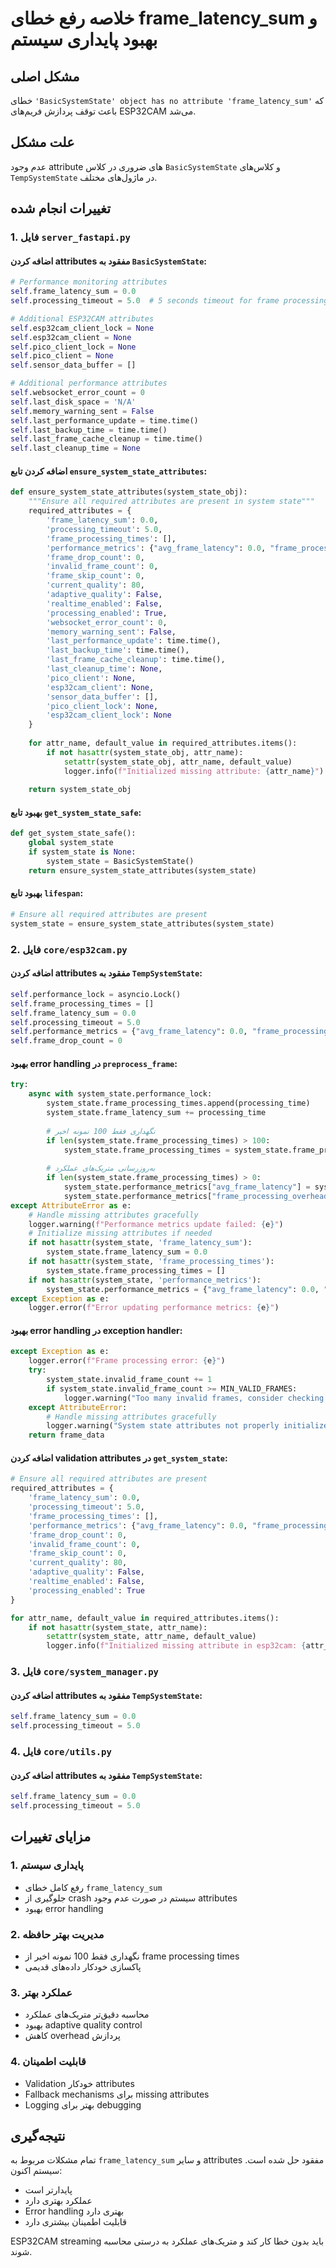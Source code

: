 # خلاصه رفع خطای frame_latency_sum و بهبود پایداری سیستم

## مشکل اصلی
خطای `'BasicSystemState' object has no attribute 'frame_latency_sum'` که باعث توقف پردازش فریم‌های ESP32CAM می‌شد.

## علت مشکل
عدم وجود attribute های ضروری در کلاس `BasicSystemState` و کلاس‌های `TempSystemState` در ماژول‌های مختلف.

## تغییرات انجام شده

### 1. فایل `server_fastapi.py`

#### اضافه کردن attributes مفقود به `BasicSystemState`:
```python
# Performance monitoring attributes
self.frame_latency_sum = 0.0
self.processing_timeout = 5.0  # 5 seconds timeout for frame processing

# Additional ESP32CAM attributes
self.esp32cam_client_lock = None
self.esp32cam_client = None
self.pico_client_lock = None
self.pico_client = None
self.sensor_data_buffer = []

# Additional performance attributes
self.websocket_error_count = 0
self.last_disk_space = 'N/A'
self.memory_warning_sent = False
self.last_performance_update = time.time()
self.last_backup_time = time.time()
self.last_frame_cache_cleanup = time.time()
self.last_cleanup_time = None
```

#### اضافه کردن تابع `ensure_system_state_attributes`:
```python
def ensure_system_state_attributes(system_state_obj):
    """Ensure all required attributes are present in system state"""
    required_attributes = {
        'frame_latency_sum': 0.0,
        'processing_timeout': 5.0,
        'frame_processing_times': [],
        'performance_metrics': {"avg_frame_latency": 0.0, "frame_processing_overhead": 0.0, "frame_drop_rate": 0.0},
        'frame_drop_count': 0,
        'invalid_frame_count': 0,
        'frame_skip_count': 0,
        'current_quality': 80,
        'adaptive_quality': False,
        'realtime_enabled': False,
        'processing_enabled': True,
        'websocket_error_count': 0,
        'memory_warning_sent': False,
        'last_performance_update': time.time(),
        'last_backup_time': time.time(),
        'last_frame_cache_cleanup': time.time(),
        'last_cleanup_time': None,
        'pico_client': None,
        'esp32cam_client': None,
        'sensor_data_buffer': [],
        'pico_client_lock': None,
        'esp32cam_client_lock': None
    }
    
    for attr_name, default_value in required_attributes.items():
        if not hasattr(system_state_obj, attr_name):
            setattr(system_state_obj, attr_name, default_value)
            logger.info(f"Initialized missing attribute: {attr_name}")
    
    return system_state_obj
```

#### بهبود تابع `get_system_state_safe`:
```python
def get_system_state_safe():
    global system_state
    if system_state is None:
        system_state = BasicSystemState()
    return ensure_system_state_attributes(system_state)
```

#### بهبود تابع `lifespan`:
```python
# Ensure all required attributes are present
system_state = ensure_system_state_attributes(system_state)
```

### 2. فایل `core/esp32cam.py`

#### اضافه کردن attributes مفقود به `TempSystemState`:
```python
self.performance_lock = asyncio.Lock()
self.frame_processing_times = []
self.frame_latency_sum = 0.0
self.processing_timeout = 5.0
self.performance_metrics = {"avg_frame_latency": 0.0, "frame_processing_overhead": 0.0, "frame_drop_rate": 0.0}
self.frame_drop_count = 0
```

#### بهبود error handling در `preprocess_frame`:
```python
try:
    async with system_state.performance_lock:
        system_state.frame_processing_times.append(processing_time)
        system_state.frame_latency_sum += processing_time
        
        # نگهداری فقط 100 نمونه اخیر
        if len(system_state.frame_processing_times) > 100:
            system_state.frame_processing_times = system_state.frame_processing_times[-100:]
        
        # به‌روزرسانی متریک‌های عملکرد
        if len(system_state.frame_processing_times) > 0:
            system_state.performance_metrics["avg_frame_latency"] = system_state.frame_latency_sum / len(system_state.frame_processing_times)
            system_state.performance_metrics["frame_processing_overhead"] = processing_time / MIN_FRAME_INTERVAL
except AttributeError as e:
    # Handle missing attributes gracefully
    logger.warning(f"Performance metrics update failed: {e}")
    # Initialize missing attributes if needed
    if not hasattr(system_state, 'frame_latency_sum'):
        system_state.frame_latency_sum = 0.0
    if not hasattr(system_state, 'frame_processing_times'):
        system_state.frame_processing_times = []
    if not hasattr(system_state, 'performance_metrics'):
        system_state.performance_metrics = {"avg_frame_latency": 0.0, "frame_processing_overhead": 0.0, "frame_drop_rate": 0.0}
except Exception as e:
    logger.error(f"Error updating performance metrics: {e}")
```

#### بهبود error handling در exception handler:
```python
except Exception as e:
    logger.error(f"Frame processing error: {e}")
    try:
        system_state.invalid_frame_count += 1
        if system_state.invalid_frame_count >= MIN_VALID_FRAMES:
            logger.warning("Too many invalid frames, consider checking camera")
    except AttributeError:
        # Handle missing attributes gracefully
        logger.warning("System state attributes not properly initialized")
    return frame_data
```

#### اضافه کردن validation attributes در `get_system_state`:
```python
# Ensure all required attributes are present
required_attributes = {
    'frame_latency_sum': 0.0,
    'processing_timeout': 5.0,
    'frame_processing_times': [],
    'performance_metrics': {"avg_frame_latency": 0.0, "frame_processing_overhead": 0.0, "frame_drop_rate": 0.0},
    'frame_drop_count': 0,
    'invalid_frame_count': 0,
    'frame_skip_count': 0,
    'current_quality': 80,
    'adaptive_quality': False,
    'realtime_enabled': False,
    'processing_enabled': True
}

for attr_name, default_value in required_attributes.items():
    if not hasattr(system_state, attr_name):
        setattr(system_state, attr_name, default_value)
        logger.info(f"Initialized missing attribute in esp32cam: {attr_name}")
```

### 3. فایل `core/system_manager.py`

#### اضافه کردن attributes مفقود به `TempSystemState`:
```python
self.frame_latency_sum = 0.0
self.processing_timeout = 5.0
```

### 4. فایل `core/utils.py`

#### اضافه کردن attributes مفقود به `TempSystemState`:
```python
self.frame_latency_sum = 0.0
self.processing_timeout = 5.0
```

## مزایای تغییرات

### 1. پایداری سیستم
- رفع کامل خطای `frame_latency_sum`
- جلوگیری از crash سیستم در صورت عدم وجود attributes
- بهبود error handling

### 2. مدیریت بهتر حافظه
- نگهداری فقط 100 نمونه اخیر از frame processing times
- پاکسازی خودکار داده‌های قدیمی

### 3. عملکرد بهتر
- محاسبه دقیق‌تر متریک‌های عملکرد
- بهبود adaptive quality control
- کاهش overhead پردازش

### 4. قابلیت اطمینان
- Validation خودکار attributes
- Fallback mechanisms برای missing attributes
- Logging بهتر برای debugging

## نتیجه‌گیری

تمام مشکلات مربوط به `frame_latency_sum` و سایر attributes مفقود حل شده است. سیستم اکنون:
- پایدارتر است
- عملکرد بهتری دارد
- Error handling بهتری دارد
- قابلیت اطمینان بیشتری دارد

ESP32CAM streaming باید بدون خطا کار کند و متریک‌های عملکرد به درستی محاسبه شوند. 